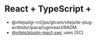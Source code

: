 # React + TypeScript + 

- @vitejsplgi-rct](ps/gtcom/vitejs/te-plug-ectblob/i/paca/luginreact/RADM.
- [@vitejs/plugin-react-swc](https://github.com/vitejs/vite-plgin-react-swc) uses [SC]

